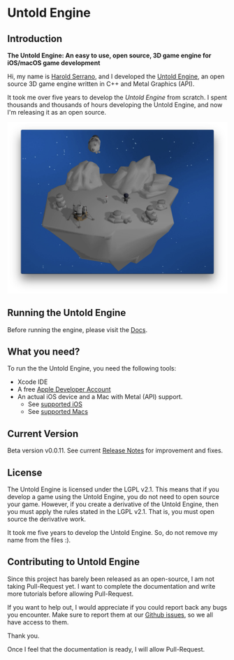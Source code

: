 # Untold Engine

## Introduction

**The Untold Engine: An easy to use, open source, 3D game engine for iOS/macOS game development**

Hi, my name is [Harold Serrano](http://www.haroldserrano.com), and I developed the [Untold Engine](http://www.untoldengine.com), an open source 3D game engine written in C++ and Metal Graphics (API).

It took me over five years to develop the *Untold Engine* from scratch. I spent thousands and thousands of hours developing the Untold Engine, and now I'm releasing it as an open source. 


![image1](images/gamedemo1.png)

## Running the Untold Engine

Before running the engine, please visit the [Docs](https://untoldengine.github.io/api/docs/html/index.html).

## What you need?

To run the the Untold Engine, you need the following tools:

* Xcode IDE 
* A free [Apple Developer Account](https://developer.apple.com)
* An actual iOS device and a Mac with Metal (API) support. 
	* See [supported iOS](https://developer.apple.com/library/archive/documentation/DeviceInformation/Reference/iOSDeviceCompatibility/HardwareGPUInformation/HardwareGPUInformation.html)
	* See [supported Macs](https://support.apple.com/en-us/HT205073)

## Current Version

Beta version v0.0.11. See current [Release Notes](https://www.untoldengine.com/release-notes) for improvement and fixes.

## License

The Untold Engine is licensed under the LGPL v2.1. This means that if you develop a game using the Untold Engine, you do not need to open source your game. However, if you create a derivative of the Untold Engine, then you must apply the rules stated in the LGPL v2.1. That is, you must open source the derivative work.

It took me five years to develop the Untold Engine. So, do not remove my name from the files :).

## Contributing to Untold Engine

Since this project has barely been released as an open-source, I am not taking Pull-Request yet. I want to complete the documentation and write more tutorials before allowing Pull-Request.

If you want to help out, I would appreciate if you could report back any bugs you encounter. Make sure to report them at our [Github issues](https://github.com/untoldengine/UntoldEngine/issues), so we all have access to them.

Thank you.

Once I feel that the documentation is ready, I will allow Pull-Request.
